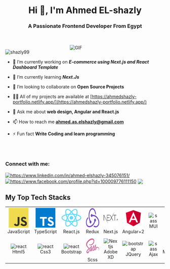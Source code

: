 <h1 align="center">Hi 👋, I'm Ahmed EL-shazly</h1>
<h3 align="center">A Passionate Frontend Developer From Egypt</h3>
<br/>
 
 
<br/>
<img align="right"   width="300" alt="GIF" src="https://media.giphy.com/media/M9gbBd9nbDrOTu1Mqx/giphy.gif"/>



<p align="left"> <img src="https://komarev.com/ghpvc/?username=shazly99&label=Profile%20views&color=0e75b6&style=flat" alt="shazly99" /> </p>
 

- 🔭 I’m currently working on ***E-commerce using Next.js and React*** ***Dashboard Template***

- 🌱 I’m currently learning ***Next.Js***

- 👯 I’m looking to collaborate on **Open Source Projects**

- 👨‍💻 All of my projects are available at [https://ahmedshazly-portfolio.netlify.app/](https://ahmedshazly-portfolio.netlify.app/)

- 💬 Ask me about **web design, Angular and React.js**

- 📫 How to reach me **ahmed.as.elshazly@gmail.com**

- ⚡ Fun fact **Write Coding and learn programming**

<br/>
<br/>

<h3 align="left">Connect with me:</h3>
<p align="left">
<a href="https://linkedin.com/in/https://www.linkedin.com/in/ahmed-elshazly-345076151/" target="blank"><img align="center" src="https://raw.githubusercontent.com/rahuldkjain/github-profile-readme-generator/master/src/images/icons/Social/linked-in-alt.svg" alt="https://www.linkedin.com/in/ahmed-elshazly-345076151/" height="30" width="40" /></a>
<a href="https://fb.com/https://www.facebook.com/profile.php?id=100009776111150" target="blank"><img align="center" src="https://raw.githubusercontent.com/rahuldkjain/github-profile-readme-generator/master/src/images/icons/Social/facebook.svg" alt="https://www.facebook.com/profile.php?id=100009776111150" height="30" width="40" /></a>
<a  href="https://ahmedshazly-portfolio.vercel.app/" target="_blank"><img align="center" src="https://i.im.ge/2022/07/26/Fhsc5y.png"   width="40" /></a>
</p>
<bt/>
 <h2>My Top Tech Stacks</h2>   

 <table>
    <tr>
        <td align="center">
            <img
              alt="javascript"
              height="64px"
              src="https://raw.githubusercontent.com/devicons/devicon/master/icons/javascript/javascript-original.svg"
            />
            <br />JavaScript
          </td>
      <td align="center">
        <img
          alt="javascript"
          height="64px"
          src="https://raw.githubusercontent.com/devicons/devicon/master/icons/typescript/typescript-original.svg"
        />
        <br />TypeScript
      </td>
      <td align="center">
        <img
          alt="react"
          height="64px"
          src="https://raw.githubusercontent.com/devicons/devicon/master/icons/react/react-original.svg"
        />
        <br />React.js
      </td>
      <td align="center">
        <img
          alt="Redux"
          height="64px"
          src="https://raw.githubusercontent.com/devicons/devicon/master/icons/redux/redux-original.svg"
        />
        <br />Redux
      </td>
      <td align="center">
        <img
          alt="Nextjs"
          height="64px"
          src="https://raw.githubusercontent.com/devicons/devicon/master/icons/nextjs/nextjs-original-wordmark.svg"
        />
        <br />Next.js
      </td>
      <td align="center">
        <img
          alt="bootstrap"
          height="64px"
          src="https://raw.githubusercontent.com/github/explore/80688e429a7d4ef2fca1e82350fe8e3517d3494d/topics/angular/angular.png"
        />
        <br />Angular+2
      </td>
      <td align="center">
        <img
          alt="sass"
          height="64px"
          src="https://user-images.githubusercontent.com/57854391/193434573-02dc69e1-ab05-4541-a043-cfd9758d2531.png"
        />
        <br />MUI
      </td>
      <td align="center">
        <img
          alt="sass"
          height="64px"
          src="https://user-images.githubusercontent.com/57854391/193435375-8732b78c-4c2c-49b5-8bbc-9f2c3c635681.png"
        />
        <br />Git
      </td>
      <td align="center">
        <img
          alt="sass"
          height="64px"
          src="https://user-images.githubusercontent.com/57854391/193435481-92480c38-7fdb-42bf-a014-3aec2e9dc92d.png"
        />
        <br />framer motion 
      </td> 
    </tr>
    <tr>
        <td align="center">
            <img
              alt="react"
              height="64px"
              src="https://user-images.githubusercontent.com/57854391/193435217-45be93d1-a8ef-4940-8050-30c778386690.png"
            />
            <br />Html5
          </td>
          <td align="center">
            <img
              alt="react"
              height="64px"
              src="https://cdn.iconscout.com/icon/free/png-256/css-131-722685.png"
            />
            <br />Css3
          </td>
          <td align="center">
            <img
              alt="react"
              height="64px"
              src="https://user-images.githubusercontent.com/57854391/193435234-472d274c-343f-428a-b2d3-66c3c2b5a579.png"
            />
            <br />Bootstrap
          </td>
      <td align="center">
        <img
          alt="Redux"
          height="64px"
          src="https://raw.githubusercontent.com/devicons/devicon/master/icons/sass/sass-original.svg"
        />
        <br />Scss
      </td>
      <td align="center">
        <img
          alt="Nextjs"
          height="64px"
          src="https://cdn.worldvectorlogo.com/logos/adobe-xd.svg"
        />
        <br />Adobe XD
      </td>
      <td align="center">
        <img
          alt="bootstrap"
          height="64px"
          src="https://openjsf.org/wp-content/uploads/sites/84/2019/10/jquery-logo-vertical_large_square.png"
        />
        <br />JQuery
      </td>
      <td align="center">
        <img
          alt="sass"
          height="64px"
          src="https://d1yjjnpx0p53s8.cloudfront.net/styles/logo-original-577x577/s3/082014/ajax_0.png?itok=IOw6ZM7K"
        />
        <br />Ajax
      </td>
      <td align="center">
        <img
          alt="sass"
          height="64px"
          src="https://user-images.githubusercontent.com/57854391/193434407-98033af4-b1bb-4672-b23b-936dc981323e.png"
        />
        <br />Markdwon
      </td> 
      <td align="center">
        <img
          alt="sass"
          height="64px"
          src="https://user-images.githubusercontent.com/57854391/193434488-54b07f3c-d1b0-4f2a-89d1-ea76798261bc.png"
        />
        <br />Sanity 
      </td>
    </tr>
 
  </table>
